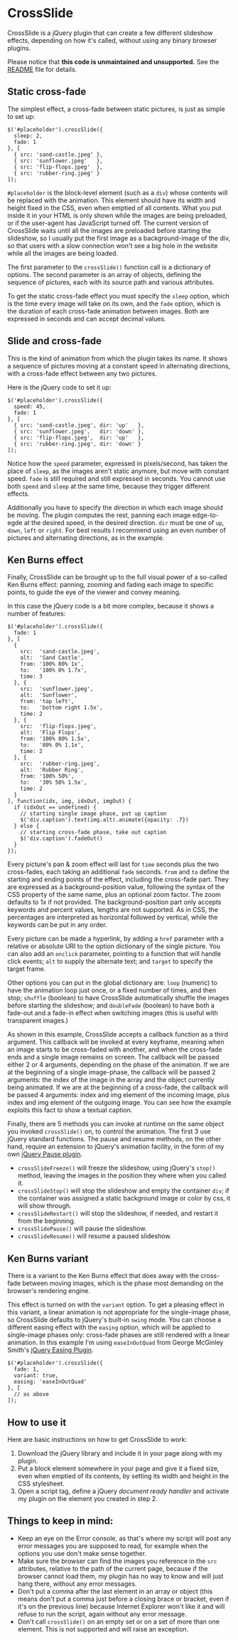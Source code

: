# CrossSlide

CrossSlide is a jQuery plugin that can create a few different slideshow effects, depending on how it's called, without using any binary browser plugins.

Please notice that **this code is unmaintained and unsupported.**
See the [README](README.md) file for details.

## Static cross-fade

The simplest effect, a cross-fade between static pictures, is just as simple to set up:

    $('#placeholder').crossSlide({
      sleep: 2,
      fade: 1
    }, [
      { src: 'sand-castle.jpeg' },
      { src: 'sunflower.jpeg'   },
      { src: 'flip-flops.jpeg'  },
      { src: 'rubber-ring.jpeg' }
    ]);


`#placeholder` is the block-level element (such as a `div`) whose contents will be replaced with the animation. This element should have its width and height fixed in the CSS, even when emptied of all contents. What you put inside it in your HTML is only shown while the images are being preloaded, or if the user-agent has JavaScript turned off. The current version of CrossSlide waits until all the images are preloaded before starting the slideshow, so I usually put the first image as a background-image of the div, so that users with a slow connection won't see a big hole in the website while all the images are being loaded.

The first parameter to the `crossSlide()` function call is a dictionary of options. The second parameter is an array of objects, defining the sequence of pictures, each with its source path and various attributes.

To get the static cross-fade effect you must specify the `sleep` option, which is the time every image will take on its own, and the `fade` option, which is the duration of each cross-fade animation between images. Both are expressed in seconds and can accept decimal values.

## Slide and cross-fade

This is the kind of animation from which the plugin takes its name. It shows a sequence of pictures moving at a constant speed in alternating directions, with a cross-fade effect between any two pictures.

Here is the jQuery code to set it up:

    $('#placeholder').crossSlide({
      speed: 45,
      fade: 1
    }, [
      { src: 'sand-castle.jpeg', dir: 'up'   },
      { src: 'sunflower.jpeg',   dir: 'down' },
      { src: 'flip-flops.jpeg',  dir: 'up'   },
      { src: 'rubber-ring.jpeg', dir: 'down' }
    ]);


Notice how the `speed` parameter, expressed in pixels/second, has taken the place of `sleep`, as the images aren't static anymore, but move with constant speed. `fade` is still required and still expressed in seconds. You cannot use both `speed` and `sleep` at the same time, because they trigger different effects.

Additionally you have to specify the direction in which each image should be moving. The plugin computes the rest, panning each image edge-to-egde at the desired speed, in the desired direction. `dir` must be one of `up`, `down`, `left` or `right`. For best results I recommend using an even number of pictures and alternating directions, as in the example.

## Ken Burns effect

Finally, CrossSlide can be brought up to the full visual power of a so-called Ken Burns effect: panning, zooming and fading each image to specific points, to guide the eye of the viewer and convey meaning.

In this case the jQuery code is a bit more complex, because it shows a number of features:

    $('#placeholder').crossSlide({
      fade: 1
    }, [
      {
        src:  'sand-castle.jpeg',
        alt:  'Sand Castle',
        from: '100% 80% 1x',
        to:   '100% 0% 1.7x',
        time: 3
      }, {
        src:  'sunflower.jpeg',
        alt:  'Sunflower',
        from: 'top left',
        to:   'bottom right 1.5x',
        time: 2
      }, {
        src:  'flip-flops.jpeg',
        alt:  'Flip Flops',
        from: '100% 80% 1.5x',
        to:   '80% 0% 1.1x',
        time: 2
      }, {
        src:  'rubber-ring.jpeg',
        alt:  'Rubber Ring',
        from: '100% 50%',
        to:   '30% 50% 1.5x',
        time: 2
      }
    ], function(idx, img, idxOut, imgOut) {
      if (idxOut == undefined) {
        // starting single image phase, put up caption
        $('div.caption').text(img.alt).animate({opacity: .7})
      } else {
        // starting cross-fade phase, take out caption
        $('div.caption').fadeOut()
      }
    });

Every picture's pan & zoom effect will last for `time` seconds plus the two cross-fades, each taking an additional `fade` seconds. `from` and `to` define the starting and ending points of the effect, including the cross-fade part. They are expressed as a background-position value, following the syntax of the CSS property of the same name, plus an optional zoom factor. The zoom defaults to 1x if not provided. The background-position part only accepts keywords and percent values, lengths are not supported. As in CSS, the percentages are interpreted as horizontal followed by vertical, while the keywords can be put in any order.

Every picture can be made a hyperlink, by adding a `href` parameter with a relative or absolute URI to the option dictionary of the single picture. You can also add an `onclick` parameter, pointing to a function that will handle click events; `alt` to supply the alternate text; and `target` to specify the target frame.

Other options you can put in the global dictionary are: `loop` (numeric) to have the animation loop just once, or a fixed number of times, and then stop; `shuffle` (boolean) to have CrossSlide automatically shuffle the images before starting the slideshow; and `doubleFade` (boolean) to have both a fade-out and a fade-in effect when switching images (this is useful with transparent images.)

As shown in this example, CrossSlide accepts a callback function as a third argument. This callback will be invoked at every keyframe, meaning when an image starts to be cross-faded with another, and when the cross-fade ends and a single image remains on screen. The callback will be passed either 2 or 4 arguments, depending on the phase of the animation. If we are at the beginning of a single image-phase, the callback will be passed 2 arguments: the index of the image in the array and the object currently being animated. If we are at the beginning of a cross-fade, the callback will be passed 4 arguments: index and img element of the incoming image, plus index and img element of the outgoing image. You can see how the example exploits this fact to show a textual caption.

Finally, there are 5 methods you can invoke at runtime on the same object you invoked `crossSlide()` on, to control the animation. The first 3 use jQuery standard functions. The pause and resume methods, on the other hand, require an extension to jQuery's animation facility, in the form of my own [jQuery Pause plugin][1].

*   `crossSlideFreeze()` will freeze the slideshow, using jQuery's `stop()` method, leaving the images in the position they where when you called it.
*   `crossSlideStop()` will stop the slideshow and empty the container `div`; if the container was assigned a static background image or color by css, it will show through.
*   `crossSlideRestart()` will stop the slideshow, if needed, and restart it from the beginning.
*   `crossSlidePause()` will pause the slideshow.
*   `crossSlideResume()` will resume a paused slideshow.

## Ken Burns variant

There is a variant to the Ken Burns effect that does away with the cross-fade between moving images, which is the phase most demanding on the browser's rendering engine.

This effect is turned on with the `variant` option. To get a pleasing effect in this variant, a linear animation is not appropriate for the single-image phase, so CrossSlide defaults to jQuery's built-in `swing` mode. You can choose a different easing effect with the `easing` option, which will be applied to single-image phases only: cross-fade phases are still rendered with a linear animation. In this example I'm using `easeInOutQuad` from George McGinley Smith's [jQuery Easing Plugin][2].

    $('#placeholder').crossSlide({
      fade: 1,
      variant: true,
      easing: 'easeInOutQuad'
    }, [
      // as above
    ]);

## How to use it

Here are basic instructions on how to get CrossSlide to work:

1.  Download the jQuery library and include it in your page along with my plugin.
2.  Put a block element somewhere in your page and give it a fixed size, even when emptied of its contents, by setting its width and height in the CSS stylesheet.
4.  Open a script tag, define a jQuery *document ready handler* and activate my plugin on the element you created in step 2.

## Things to keep in mind:

*   Keep an eye on the Error console, as that's where my script will post any error messages you are supposed to read, for example when the options you use don't make sense together.
*   Make sure the browser can find the images you reference in the `src` attributes, relative to the path of the current page, because if the browser cannot load them, my plugin has no way to know and will just hang there, without any error messages.
*   Don't put a comma after the last element in an array or object (this means don't put a comma just before a closing brace or bracket, even if it's on the previous line) because Internet Explorer won't like it and will refuse to run the script, again without any error message.
*   Don't call `crossSlide()` on an empty set or on a set of more than one element. This is not supported and will raise an exception.

 [1]: http://tobia.github.com/Pause/
 [2]: http://gsgd.co.uk/sandbox/jquery/easing/
